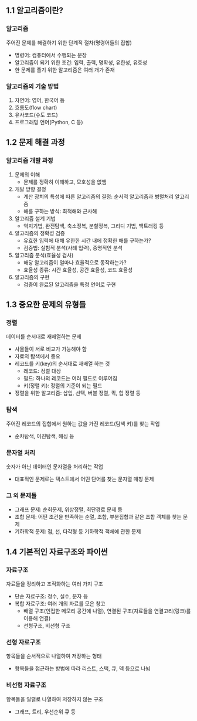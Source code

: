 ## 1.1 알고리즘이란?
### 알고리즘
주어진 문제를 해결하기 위한 단계적 절차(명령어들의 집합)
* 명령어: 컴퓨터에서 수행되는 문장
* 알고리즘이 되기 위한 조건: 입력, 출력, 명확성, 유한성, 유효성
* 한 문제를 풀기 위한 알고리즘은 여러 개가 존재

### 알고리즘의 기술 방법
1. 자연어: 영어, 한국어 등
2. 흐름도(flow chart)
3. 유사코드(슈도 코드)
4. 프로그래밍 언어(Python, C 등)


## 1.2 문제 해결 과정
### 알고리즘 개발 과정
1. 문제의 이해
   * 문제를 정확히 이해하고, 모호성을 없앰
2. 개발 방향 결정
   * 계산 장치의 특성에 따른 알고리즘의 결정: 순서적 알고리즘과 병렬처리 알고리즘
   * 해를 구하는 방식: 최적해와 근사해
3. 알고리즘 설계 기법
   * 억지기법, 완전탐색, 축소정복, 분할정복, 그리디 기법, 백트래킹 등
4. 알고리즘의 정확성 검증
   * 유효한 입력에 대해 유한한 시간 내에 정확한 해를 구하는가?
   * 검증법: 실험적 분석(사례 입력), 증명적인 분석
5. 알고리즘 분석(효율성 검사)
   * 해당 알고리즘이 얼마나 효율적으로 동작하는가?
   * 효율성 종류: 시간 효율성, 공간 효율성, 코드 효율성
6. 알고리즘의 구현
   * 검증이 완료된 알고리즘을 특정 언어로 구현


## 1.3 중요한 문제의 유형들
### 정렬
데이터를 순서대로 재배열하는 문제
* 사물들이 서로 비교가 가능해야 함
* 자료의 탐색에서 중요
* 레코드를 키(key)의 순서대로 재배열 하는 것
   * 레코드: 정렬 대상
   * 필드: 하나의 레코드는 여러 필드로 이루어짐
   * 키(정렬 키): 정렬의 기준이 되는 필드
* 정렬을 위한 알고리즘: 삽입, 선택, 버블 정렬, 퀵, 힙 정렬 등

### 탐색
주어진 레코드의 집합에서 원하는 값을 가진 레코드(탐색 키)를 찾는 작업
* 순차탐색, 이진탐색, 해싱 등

### 문자열 처리
숫자가 아닌 데이터인 문자열을 처리하는 작업
* 대표적인 문제로는 택스트에서 어떤 단어를 찾는 문자열 매칭 문제

### 그 외 문제들
* 그래프 문제: 순회문제, 위상정렬, 최단경로 문제 등
* 조합 문제: 어떤 조건을 만족하는 순열, 조합, 부분집합과 같은 조합 객체를 찾는 문제
* 기하학적 문제: 점, 선, 다각형 등 기하학적 객체에 관한 문제


## 1.4 기본적인 자료구조와 파이썬
### 자료구조
자료들을 정리하고 조직화하는 여러 가지 구조
* 단순 자료구조: 정수, 실수, 문자 등
* 복합 자료구조: 여러 개의 자료를 모은 창고
  * 배열 구조(인접한 메모리 공간에 나열), 연결된 구조(자료들을 연결고리(링크)를 이용해 연결)
  * 선형구조, 비선형 구조

### 선형 자료구조
항목들을 순서적으로 나열하여 저장하는 형태
* 항목들을 접근하는 방법에 따라 리스트, 스택, 큐, 덱 등으로 나뉨

### 비선형 자료구조
항목들을 일렬로 나열하여 저장하지 않는 구조
* 그래프, 트리, 우선순위 큐 등